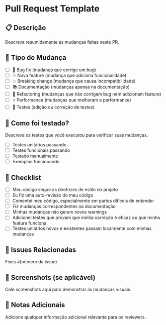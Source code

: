 # Pull Request Template

## 📋 Descrição
Descreva resumidamente as mudanças feitas neste PR.

## 🎯 Tipo de Mudança
- [ ] 🐛 Bug fix (mudança que corrige um bug)
- [ ] ✨ Nova feature (mudança que adiciona funcionalidade)
- [ ] 💥 Breaking change (mudança que causa incompatibilidade)
- [ ] 📚 Documentação (mudanças apenas na documentação)
- [ ] 🧹 Refactoring (mudanças que não corrigem bug nem adicionam feature)
- [ ] ⚡ Performance (mudanças que melhoram a performance)
- [ ] 🧪 Testes (adição ou correção de testes)

## 🧪 Como foi testado?
Descreva os testes que você executou para verificar suas mudanças.

- [ ] Testes unitários passando
- [ ] Testes funcionais passando
- [ ] Testado manualmente
- [ ] Exemplos funcionando

## 📝 Checklist
- [ ] Meu código segue as diretrizes de estilo do projeto
- [ ] Eu fiz uma auto-revisão do meu código
- [ ] Comentei meu código, especialmente em partes difíceis de entender
- [ ] Fiz mudanças correspondentes na documentação
- [ ] Minhas mudanças não geram novos warnings
- [ ] Adicionei testes que provam que minha correção é eficaz ou que minha feature funciona
- [ ] Testes unitários novos e existentes passam localmente com minhas mudanças

## 🔗 Issues Relacionadas
Fixes #(número da issue)

## 📸 Screenshots (se aplicável)
Cole screenshots aqui para demonstrar as mudanças visuais.

## 📝 Notas Adicionais
Adicione qualquer informação adicional relevante para os reviewers.
